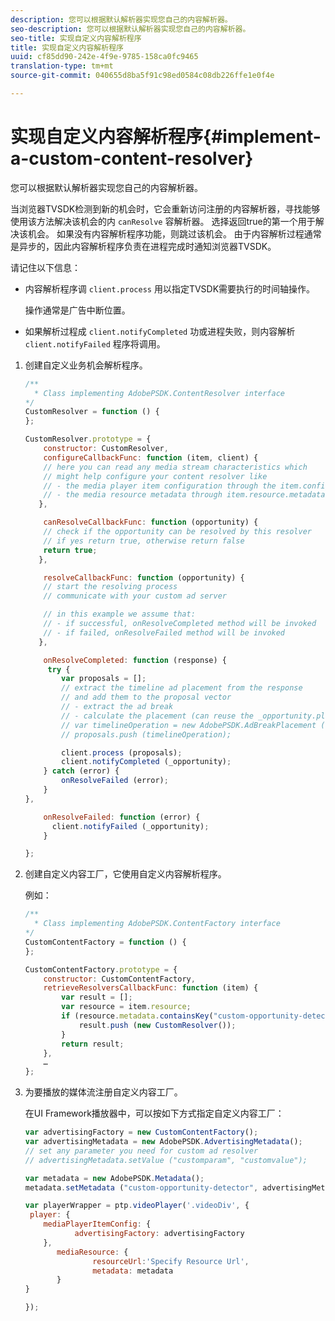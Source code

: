 ```yaml
---
description: 您可以根据默认解析器实现您自己的内容解析器。
seo-description: 您可以根据默认解析器实现您自己的内容解析器。
seo-title: 实现自定义内容解析程序
title: 实现自定义内容解析程序
uuid: cf85dd90-242e-4f9e-9785-158ca0fc9465
translation-type: tm+mt
source-git-commit: 040655d8ba5f91c98ed0584c08db226ffe1e0f4e

---
```



# 实现自定义内容解析程序{#implement-a-custom-content-resolver}

您可以根据默认解析器实现您自己的内容解析器。

当浏览器TVSDK检测到新的机会时，它会重新访问注册的内容解析器，寻找能够使用该方法解决该机会的内 `canResolve` 容解析器。 选择返回true的第一个用于解决该机会。 如果没有内容解析程序功能，则跳过该机会。 由于内容解析过程通常是异步的，因此内容解析程序负责在进程完成时通知浏览器TVSDK。

请记住以下信息：

* 内容解析程序调 `client.process` 用以指定TVSDK需要执行的时间轴操作。

   操作通常是广告中断位置。

* 如果解析过程成 `client.notifyCompleted` 功或进程失败，则内容解析 `client.notifyFailed` 程序将调用。

1. 创建自定义业务机会解析程序。

   ```js
   /** 
     * Class implementing AdobePSDK.ContentResolver interface  
   */ 
   CustomResolver = function () { 
   }; 
   
   CustomResolver.prototype = { 
       constructor: CustomResolver, 
       configureCallbackFunc: function (item, client) { 
       // here you can read any media stream characteristics which 
       // might help configure your content resolver like 
       // - the media player item configuration through the item.config 
       // - the media resource metadata through item.resource.metadata 
      }, 
   
       canResolveCallbackFunc: function (opportunity) { 
       // check if the opportunity can be resolved by this resolver 
       // if yes return true, otherwise return false 
       return true; 
      }, 
   
       resolveCallbackFunc: function (opportunity) {         
       // start the resolving process 
       // communicate with your custom ad server 
   
       // in this example we assume that: 
       // - if successful, onResolveCompleted method will be invoked 
       // - if failed, onResolveFailed method will be invoked 
      }, 
   
       onResolveCompleted: function (response) { 
        try { 
           var proposals = []; 
           // extract the timeline ad placement from the response 
           // and add them to the proposal vector 
           // - extract the ad break 
           // - calculate the placement (can reuse the _opportunity.placement) 
           // var timelineOperation = new AdobePSDK.AdBreakPlacement (adBreak, placement); 
           // proposals.push (timelineOperation); 
   
           client.process (proposals); 
           client.notifyCompleted (_opportunity); 
       } catch (error) { 
           onResolveFailed (error); 
       } 
   }, 
   
       onResolveFailed: function (error) { 
         client.notifyFailed (_opportunity); 
       } 
   
   }; 
   ```

1. 创建自定义内容工厂，它使用自定义内容解析程序。

   例如：

   ```js
   /** 
     * Class implementing AdobePSDK.ContentFactory interface 
   */ 
   CustomContentFactory = function () { 
   }; 
   
   CustomContentFactory.prototype = { 
       constructor: CustomContentFactory, 
       retrieveResolversCallbackFunc: function (item) { 
           var result = []; 
           var resource = item.resource; 
           if (resource.metadata.containsKey("custom-opportunity-detector")) { 
               result.push (new CustomResolver()); 
           } 
           return result; 
       }, 
       … 
   }; 
   ```

1. 为要播放的媒体流注册自定义内容工厂。

   在UI Framework播放器中，可以按如下方式指定自定义内容工厂：

   ```js
   var advertisingFactory = new CustomContentFactory(); 
   var advertisingMetadata = new AdobePSDK.AdvertisingMetadata(); 
   // set any parameter you need for custom ad resolver 
   // advertisingMetadata.setValue ("customparam", "customvalue"); 
   
   var metadata = new AdobePSDK.Metadata(); 
   metadata.setMetadata ("custom-opportunity-detector", advertisingMetadata); 
   
   var playerWrapper = ptp.videoPlayer('.videoDiv', { 
    player: { 
       mediaPlayerItemConfig: { 
              advertisingFactory: advertisingFactory 
       }, 
          mediaResource: { 
                  resourceUrl:'Specify Resource Url', 
                  metadata: metadata 
          } 
   } 
   
   }); 
   ```

